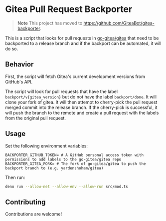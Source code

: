 # Gitea Pull Request Backporter

> **Note** This project has moved to
> https://github.com/GiteaBot/gitea-backporter.

This is a script that looks for pull requests in
[go-gitea/gitea](https://github.com/go-gitea/gitea) that need to be backported
to a release branch and if the backport can be automated, it will do so.

## Behavior

First, the script will fetch Gitea's current development versions from GitHub's
API.

The script will look for pull requests that have the label
`backport/v{gitea_version}` but do not have the label `backport/done`. It will
clone your fork of gitea. It will then attempt to cherry-pick the pull request
merged commit into the release branch. If the cherry-pick is successful, it will
push the branch to the remote and create a pull request with the labels from the
original pull request.

## Usage

Set the following environment variables:

```
BACKPORTER_GITHUB_TOKEN= # A GitHub personal access token with permissions to add labels to the go-gitea/gitea repo
BACKPORTER_GITEA_FORK= # The fork of go-gitea/gitea to push the backport branch to (e.g. yardenshoham/gitea)
```

Then run:

```bash
deno run --allow-net --allow-env --allow-run src/mod.ts
```

## Contributing

Contributions are welcome!
